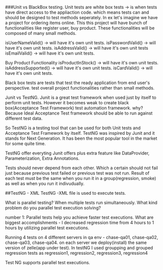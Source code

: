 ###Unit vs BlackBox testing.
Unit tests are white box tests -> is when tests have direct access to the appliaction code. 
which means tests can and should be designed to test methods seperately.  In ex let's imagine we have 
a project for ordering items online. This this project will have bunch of functionalities like 
register user, buy product. These functionalities will be composed of many small methods. 

isUserNameValid() -> will have it's own unit tests.
isPasswordValid() -> will have it's own unit tests.
isAddressValid()  -> will have it's own unit tests
isEmailValid()    -> will have it's own unit tests.


Buy Product Functionality
isProductInStock() -> will have it's own unit tests.
isAddressSupported() -> will have it's own unit tests.
isCardValid() -> will have it's own unit tests.



Black box tests are tests that test the ready application from end user's perspective.
test overall project functionalities rather than small methods. 



Junit vs TestNG.
Junit is a great test framework when used just by itself to perform unit tests. However
it becomes weak to create black box(Acceptance Test Framework) test automation framework.
why? Because Ideal Acceptance Test framework should be able to run against different test data.

So TestNG is a testing tool that can be used for both Unit tests and Acceptance Test Framework by itself. 
TestNG was inspired by Junit and it stands for Next Generation. It has been the most popular tool in the market for 
some quite time.

TestNG offer everyting Junit offers plus extra feature like DataProvider, Parameterization, Extra Annotations.
 
Tests should never depend from each other. Which a certain should not fail just because previous test failed or previous
test was not run. Result of each test must be the same when you run it in a group(regression, smoke) as well as
when you run it indivudually.


##TestNG - XML
TestNG -XML file is used to execute tests.  

What is parallel testing?  When multiple tests run simultaneously. 
What kind problem do you parallel test execution solving?

number 1: Parallel tests help you achieve faster test executions. 
What are biggest accomplishments - I decreased regression time from 4 hours to 1 hours 
by utilizing parallel test executions. 

Running 4 tests on 4 different servers in qa env - chase-qa01, chase-qa02, chase-qa03, chase-qa04.
on each server we deploy(install) the same version of zelle(app under test). 
In testNG I used groupping and grouped regression tests as regression1, regression2, regression3, regression4


Test NG supports parallel test executions. 